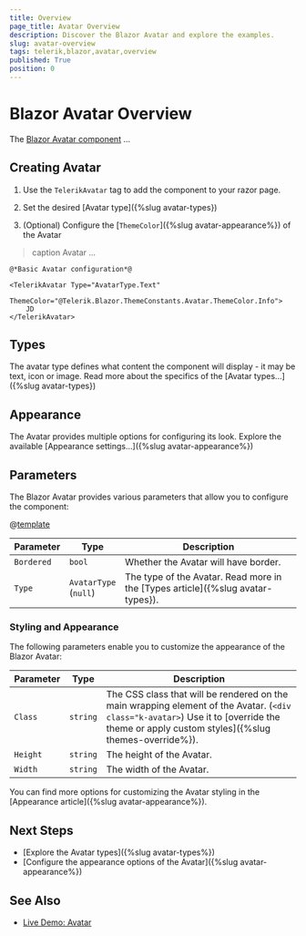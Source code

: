 ```yaml
---
title: Overview
page_title: Avatar Overview
description: Discover the Blazor Avatar and explore the examples.
slug: avatar-overview
tags: telerik,blazor,avatar,overview
published: True
position: 0
---
```


# Blazor Avatar Overview

The <a href="https://www.telerik.com/blazor-ui/avatar" target="_blank">Blazor Avatar component</a> ...

## Creating Avatar

1. Use the `TelerikAvatar` tag to add the component to your razor page.

1. Set the desired [Avatar type]({%slug avatar-types})

1. (Optional) Configure the [`ThemeColor`]({%slug avatar-appearance%}) of the Avatar

>caption Avatar ...

````CSHTML
@*Basic Avatar configuration*@

<TelerikAvatar Type="AvatarType.Text"
               ThemeColor="@Telerik.Blazor.ThemeConstants.Avatar.ThemeColor.Info">
    JD
</TelerikAvatar>
````

## Types

The avatar type defines what content the component will display - it may be text, icon or image. Read more about the specifics of the [Avatar types...]({%slug avatar-types})

## Appearance

The Avatar provides multiple options for configuring its look. Explore the available [Appearance settings...]({%slug avatar-appearance%})

## Parameters

The Blazor Avatar provides various parameters that allow you to configure the component:

@[template](/_contentTemplates/common/parameters-table-styles.md#table-layout)

| Parameter    | Type  | Description |
| ----------- | ----------- | -------|
| `Bordered` | `bool` | Whether the Avatar will have border. |
| `Type` | `AvatarType` <br/> (`null`) | The type of the Avatar. Read more in the [Types article]({%slug avatar-types}).

### Styling and Appearance

The following parameters enable you to customize the appearance of the Blazor Avatar:

| Parameter | Type | Description |
| --- | --- | --- |
| `Class` | `string` | The CSS class that will be rendered on the main wrapping element of the Avatar. (`<div class="k-avatar>`) Use it to [override the theme or apply custom styles]({%slug themes-override%}). |
| `Height` | `string` | The height of the Avatar.
| `Width` | `string` | The width of the Avatar.

You can find more options for customizing the Avatar styling in the [Appearance article]({%slug avatar-appearance%}).


## Next Steps

* [Explore the Avatar types]({%slug avatar-types%})
* [Configure the appearance options of the Avatar]({%slug avatar-appearance%})

## See Also

  * [Live Demo: Avatar](https://demos.telerik.com/blazor-ui/avatar/overview)